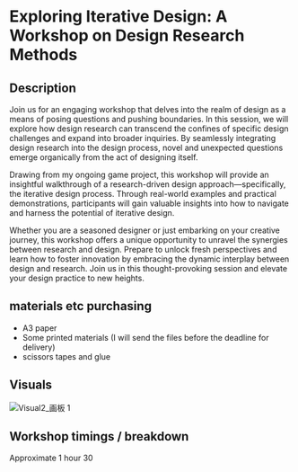 # Exploring Iterative Design: A Workshop on Design Research Methods
## Description
Join us for an engaging workshop that delves into the realm of design as a means of posing questions and pushing boundaries. In this session, we will explore how design research can transcend the confines of specific design challenges and expand into broader inquiries. By seamlessly integrating design research into the design process, novel and unexpected questions emerge organically from the act of designing itself.

Drawing from my ongoing game project, this workshop will provide an insightful walkthrough of a research-driven design approach—specifically, the iterative design process. Through real-world examples and practical demonstrations, participants will gain valuable insights into how to navigate and harness the potential of iterative design.

Whether you are a seasoned designer or just embarking on your creative journey, this workshop offers a unique opportunity to unravel the synergies between research and design. Prepare to unlock fresh perspectives and learn how to foster innovation by embracing the dynamic interplay between design and research. Join us in this thought-provoking session and elevate your design practice to new heights.
## materials etc purchasing
- A3 paper
- Some printed materials (I will send the files before the deadline for delivery)
- scissors tapes and glue
## Visuals 
![Visual2_画板 1](https://github.com/YiningJenny/CCI_Workshop/assets/119497753/a03257ca-7e0b-4d4d-934f-d96668032e83)


## Workshop timings / breakdown 
Approximate 1 hour 30
